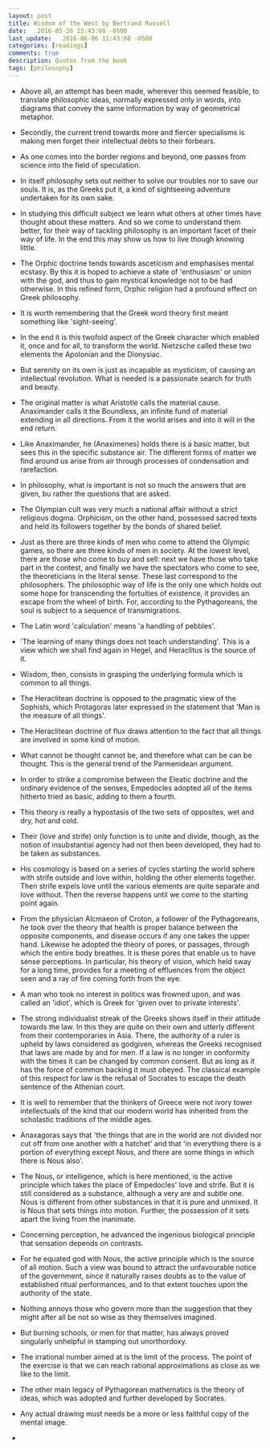 ```yaml
---
layout: post
title: Wisdom of the West by Bertrand Russell 
date:   2016-05-26 13:43:08 -0500
last_update:   2016-06-06 11:43:08 -0500
categories: [readings]
comments: true
description: Quotes from the book
tags: [philosophy]
---
```


* Above all, an attempt has been made, wherever this seemed feasible, to translate philosophic ideas, normally expressed only in words, into diagrams that convey the same information by way of geometrical metaphor.

* Secondly, the current trend towards more and fiercer specialisms is making men forget their intellectual debts to their forbears.

* As one comes into the border regions and beyond, one passes from science into the field of speculation.

* In itself philosophy sets out neither to solve our troubles nor to save our souls. It is, as the Greeks put it, a kind of sightseeing adventure undertaken for its own sake.

* In studying this difficult subject we learn what others at other times have thought about these matters. And so we come to understand them better, for their way of tackling philosophy is an important facet of their way of life. In the end this may show us how to live though knowing little.

* The Orphic doctrine tends towards asceticism and emphasises mental ecstasy. By this it is hoped to achieve a state of 'enthusiasm' or union with the god, and thus to gain mystical knowledge not to be had otherwise. In this refined form, Orphic religion had a profound effect on Greek philosophy. 

* It is worth remembering that the Greek word theory first meant something like 'sight-seeing'.

* In the end it is this twofold aspect of the Greek character which enabled it, once and for all, to transform the world. Nietzsche called these two elements the Apolonian and the Dionysiac.

* But serenity on its own is just as incapable as mysticism, of causing an intellectual revolution. What is needed is a passionate search for truth and beauty.

* The original matter is what Aristotle calls the material cause. Anaximander calls it the Boundless, an infinite fund of material extending in all directions. From it the world arises and into it will in the end return.

* Like Anaximander, he (Anaximenes) holds there is a basic matter, but sees this in the specific substance air. The different forms of matter we find around us arise from air through processes of condensation and rarefaction.

* In philosophy, what is important is not so much the answers that are given, bu rather the questions that are asked.

* The Olympian cult was very much a national affair without a strict religious dogma. Orphicism, on the other hand, possessed sacred texts and held its followers together by the bonds of shared belief.

* Just as there are three kinds of men who come to attend the Olympic games, so there are three kinds of men in society. At the lowest level, there are those who come to buy and sell: next we have those who take part in the contest, and finally we have the spectators who come to see, the theoreticians in the literal sense. These last correspond to the philosophers. The philosophic way of life is the only one which holds out some hope for transcending the fortuities of existence, it provides an escape from the wheel of birth. For, according to the Pythagoreans, the soul is subject to a sequence of transmigrations.

* The Latin word 'calculation' means 'a handling of pebbles'. 

* 'The learning of many things does not teach understanding'. This is 
a view which we shall find again in Hegel, and Heraclitus is the source of it.

* Wisdom, then, consists in grasping the underlying formula which is common to all things.

* The Heraclitean doctrine is opposed to the pragmatic view of the Sophists, which Protagoras later expressed in the statement that 'Man is the measure of all things'.

* The Heraclitean doctrine of flux draws attention to the fact that all things are involved in some kind of motion.

* What cannot be thought cannot be, and therefore what can be can be thought. This is the general trend of the Parmenidean argument.

* In order to strike a compromise between the Eleatic doctrine and the ordinary evidence of the senses, Empedocles adopted all of the items hitherto tried as basic, adding to them a fourth. 

* This theory is really a hypostasis of the two sets of opposites, wet and dry, hot and cold.

* Their (love and strife) only function is to unite and divide, though, as the notion of insubstantial agency had not then been developed, they had to be taken as substances. 

* His cosmology is based on a series of cycles starting the world sphere with strife outside and love within, holding the other elements together. Then strife expels love until the various elements are quite separate and love without. Then the reverse happens until we come to the starting point again. 

* From the physician Alcmaeon of Croton, a follower of the Pythagoreans, he took over the theory that health is proper balance between the opposite components, and disease occurs if any one takes the upper hand. Likewise he adopted the theory of pores, or passages, through which the entire body breathes. It is these pores that enable us to have sense perceptions. In particular, his theory of vision, which held sway for a long time, provides for a meeting of effluences from the object seen and a ray of fire coming forth from the eye.

* A man who took no interest in politics was frowned upon, and was called an 'idiot', which is Greek for 'given over to private interests'.

* The strong individualist streak of the Greeks shows itself in their attitude towards the law. In this they are quite on their own and utterly different from their contemporaries in Asia. There, the authority of a ruler is upheld by laws considered as godgiven, whereas the Greeks recognised that laws are made by and for men. If a law is no longer in conformity with the times it can be changed by common consent. But as long as it has the force of common backing it must obeyed. The classical example of this respect for law is the refusal of Socrates to escape the death sentence of the Athenian court. 

* It is well to remember that the thinkers of Greece were not ivory tower intellectuals of the kind that our modern world has inherited from the scholastic traditions of the middle ages.

* Anaxagoras says that 'the things that are in the world are not divided nor cut off from one another with a hatchet' and that 'in everything there is a portion of everything except Nous, and there are some things in which there is Nous also'.

* The Nous, or intelligence, which is here mentioned, is the active principle which takes the place of Empedocles' love and strife. But it is still considered as a substance, although a very are and subtle one. Nous is different from other substances in that it is pure and unmixed. It is Nous that sets things into motion. Further, the possession of it sets apart the living from the inanimate. 

* Concerning perception, he advanced the ingenious biological principle that sensation depends on contrasts. 

* For he equated god with Nous, the active principle which is the source of all motion. Such a view was bound to attract the unfavourable notice of the government, since it naturally raises doubts as to the value of established ritual performances, and to that extent touches upon the authority of the state. 

* Nothing annoys those who govern more than the suggestion that they might after all be not so wise as they themselves imagined.

* But burning schools, or men for that matter, has always proved singularly unhelpful in stamping out unorthordoxy.

* The irrational number aimed at is the limit of the process. The point of the exercise is that we can reach rational approximations as close as we like to the limit. 

* The other main legacy of Pythagorean mathematics is the theory of ideas, which was adopted and further developed by Socrates.

* Any actual drawing must needs be a more or less faithful copy of the mental image.

* 


